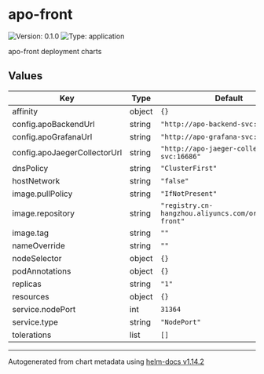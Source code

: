# apo-front

![Version: 0.1.0](https://img.shields.io/badge/Version-0.1.0-informational?style=flat-square) ![Type: application](https://img.shields.io/badge/Type-application-informational?style=flat-square)

apo-front deployment charts

## Values

| Key | Type | Default | Description |
|-----|------|---------|-------------|
| affinity | object | `{}` |  |
| config.apoBackendUrl | string | `"http://apo-backend-svc:8080"` |  |
| config.apoGrafanaUrl | string | `"http://apo-grafana-svc:80"` |  |
| config.apoJaegerCollectorUrl | string | `"http://apo-jaeger-collector-svc:16686"` |  |
| dnsPolicy | string | `"ClusterFirst"` |  |
| hostNetwork | string | `"false"` |  |
| image.pullPolicy | string | `"IfNotPresent"` |  |
| image.repository | string | `"registry.cn-hangzhou.aliyuncs.com/originx/apo-front"` |  |
| image.tag | string | `""` |  |
| nameOverride | string | `""` |  |
| nodeSelector | object | `{}` |  |
| podAnnotations | object | `{}` |  |
| replicas | string | `"1"` |  |
| resources | object | `{}` |  |
| service.nodePort | int | `31364` |  |
| service.type | string | `"NodePort"` |  |
| tolerations | list | `[]` |  |

----------------------------------------------
Autogenerated from chart metadata using [helm-docs v1.14.2](https://github.com/norwoodj/helm-docs/releases/v1.14.2)
